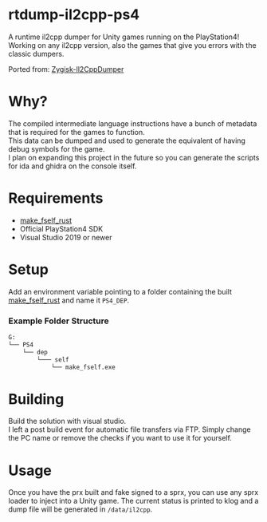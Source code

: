 # rtdump-il2cpp-ps4

A runtime il2cpp dumper for Unity games running on the PlayStation4!<br>
Working on any il2cpp version, also the games that give you errors with the classic dumpers.

Ported from: [Zygisk-Il2CppDumper](https://github.com/Perfare/Zygisk-Il2CppDumper)

# Why?
The compiled intermediate language instructions have a bunch of metadata that is required for the games to function.<br>
This data can be dumped and used to generate the equivalent of having debug symbols for the game.<br>
I plan on expanding this project in the future so you can generate the scripts for ida and ghidra on the console itself.

# Requirements
- [make_fself_rust](https://github.com/TheRouletteBoi/make_fself_rust)
- Official PlayStation4 SDK
- Visual Studio 2019 or newer

# Setup
Add an environment variable pointing to a folder containing the built [make_fself_rust](https://github.com/TheRouletteBoi/make_fself_rust) and name it `PS4_DEP`.
### Example Folder Structure
```bash
G:
└── PS4
    └── dep
        └─── self
            └── make_fself.exe
```
# Building
Build the solution with visual studio.<br>
I left a post build event for automatic file transfers via FTP. Simply change the PC name or remove the checks if you want to use it for yourself.

# Usage
Once you have the prx built and fake signed to a sprx, you can use any sprx loader to inject into a Unity game.
The current status is printed to klog and a dump file will be generated in `/data/il2cpp`.
